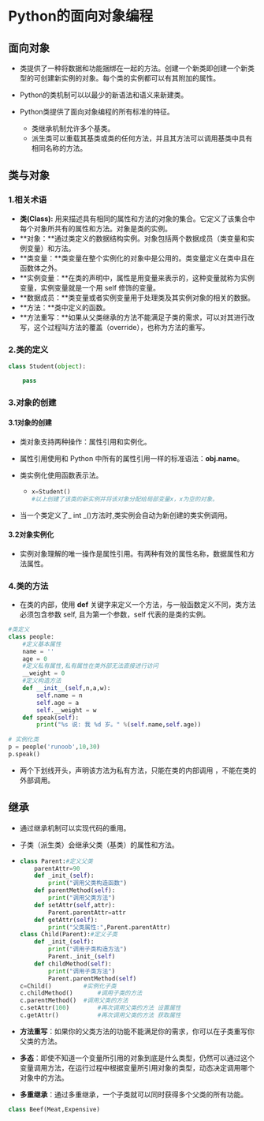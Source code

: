# Python的面向对象编程

## 面向对象

+ 类提供了一种将数据和功能捆绑在一起的方法。创建一个新类即创建一个新类型的可创建新实例的对象。每个类的实例都可以有其附加的属性。

+ Python的类机制可以以最少的新语法和语义来新建类。
+ Python类提供了面向对象编程的所有标准的特征。
  + 类继承机制允许多个基类。
  + 派生类可以重载其基类或类的任何方法，并且其方法可以调用基类中具有相同名称的方法。

## 类与对象

### 1.相关术语

* **类(Class):** 用来描述具有相同的属性和方法的对象的集合。它定义了该集合中每个对象所共有的属性和方法。对象是类的实例。
* **对象：**通过类定义的数据结构实例。对象包括两个数据成员（类变量和实例变量）和方法。
* **类变量：**类变量在整个实例化的对象中是公用的。类变量定义在类中且在函数体之外。
* **实例变量：**在类的声明中，属性是用变量来表示的，这种变量就称为实例变量，实例变量就是一个用 self 修饰的变量。
* **数据成员：**类变量或者实例变量用于处理类及其实例对象的相关的数据。
* **方法：**类中定义的函数。
* **方法重写：**如果从父类继承的方法不能满足子类的需求，可以对其进行改写，这个过程叫方法的覆盖（override），也称为方法的重写。

### 2.类的定义

```python
class Student(object):

	pass
```

### 3.对象的创建

#### 3.1对象的创建

* 类对象支持两种操作：属性引用和实例化。

* 属性引用使用和 Python 中所有的属性引用一样的标准语法：**obj.name**。

* 类实例化使用函数表示法。

  * ```python
    x=Student()
    #以上创建了该类的新实例并将该对象分配给局部变量x，x为空的对象。
    ```

* 当一个类定义了_ int _()方法时,类实例会自动为新创建的类实例调用。

#### 3.2对象实例化

* 实例对象理解的唯一操作是属性引用。有两种有效的属性名称，数据属性和方法属性。

### 4.类的方法

+ 在类的内部，使用 **def** 关键字来定义一个方法，与一般函数定义不同，类方法必须包含参数 self, 且为第一个参数，self 代表的是类的实例。

```python
#类定义
class people:
    #定义基本属性
    name = ''
    age = 0
    #定义私有属性,私有属性在类外部无法直接进行访问
    __weight = 0
    #定义构造方法
    def __init__(self,n,a,w):
        self.name = n
        self.age = a
        self.__weight = w
    def speak(self):
        print("%s 说: 我 %d 岁。" %(self.name,self.age))
 
# 实例化类
p = people('runoob',10,30)
p.speak()
```

+ 两个下划线开头，声明该方法为私有方法，只能在类的内部调用 ，不能在类的外部调用。

## 继承

+ 通过继承机制可以实现代码的重用。

+ 子类（派生类）会继承父类（基类）的属性和方法。

+ ```python
  class Parent:#定义父类
      parentAttr=90
      def _init_(self):
          print("调用父类构造函数")
      def parentMethod(self):
          print("调用父类方法")
      def setAttr(self,attr):
          Parent.parentAttr=attr
      def getAttr(self):
          print("父类属性:",Parent.parentAttr)
  class Child(Parent):#定义子类
      def _init_(self):
          print("调用子类构造方法")
          Parent._init_(self)
      def childMethod(self):
          print("调用子类方法")
          Parent.parentMethod(self)
  c=Child()			#实例化子类
  c.childMethod()		#调用子类的方法
  c.parentMethod()	#调用父类的方法
  c.setAttr(100)		#再次调用父类的方法 设置属性
  c.getAttr()			#再次调用父类的方法 获取属性
  ```

+ **方法重写**：如果你的父类方法的功能不能满足你的需求，你可以在子类重写你父类的方法。

+ **多态**：即使不知道一个变量所引用的对象到底是什么类型，仍然可以通过这个变量调用方法，在运行过程中根据变量所引用对象的类型，动态决定调用哪个对象中的方法。

+ **多重继承**：通过多重继承，一个子类就可以同时获得多个父类的所有功能。

```python
class Beef(Meat,Expensive)
```

